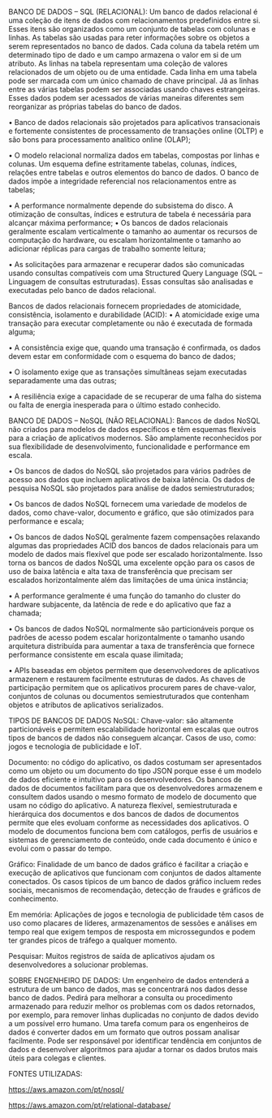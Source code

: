BANCO DE DADOS – SQL (RELACIONAL):
Um banco de dados relacional é uma coleção de itens de dados com relacionamentos predefinidos entre si. Esses itens são organizados como um conjunto de tabelas com colunas e linhas. As tabelas são usadas para reter informações sobre os objetos a serem representados no banco de dados. Cada coluna da tabela retém um determinado tipo de dado e um campo armazena o valor em si de um atributo. As linhas na tabela representam uma coleção de valores relacionados de um objeto ou de uma entidade. Cada linha em uma tabela pode ser marcada com um único chamado de chave principal. Já as linhas entre as várias tabelas podem ser associadas usando chaves estrangeiras. Esses dados podem ser acessados de várias maneiras diferentes sem reorganizar as próprias tabelas do banco de dados.

• Banco de dados relacionais são projetados para aplicativos transacionais e fortemente consistentes de processamento de transações online (OLTP) e são bons para processamento analítico online (OLAP);

• O modelo relacional normaliza dados em tabelas, compostas por linhas e colunas. Um esquema define estritamente tabelas, colunas, índices, relações entre tabelas e outros elementos do banco de dados. O banco de dados impõe a integridade referencial nos relacionamentos entre as tabelas;

• A performance normalmente depende do subsistema do disco. A otimização de consultas, índices e estrutura de tabela é necessária para alcançar máxima performance;
• Os bancos de dados relacionais geralmente escalam verticalmente o tamanho ao aumentar os recursos de computação do hardware, ou escalam horizontalmente o tamanho ao adicionar réplicas para cargas de trabalho somente leitura;

• As solicitações para armazenar e recuperar dados são comunicadas usando consultas compatíveis com uma Structured Query Language (SQL – Linguagem de consultas estruturadas). Essas consultas são analisadas e executadas pelo banco de dados relacional.

Bancos de dados relacionais fornecem propriedades de atomicidade, consistência, isolamento e durabilidade (ACID):
• A atomicidade exige uma transação para executar completamente ou não é executada de formada alguma;

• A consistência exige que, quando uma transação é confirmada, os dados devem estar em conformidade com o esquema do banco de dados;

• O isolamento exige que as transações simultâneas sejam executadas separadamente uma das outras;

• A resiliência exige a capacidade de se recuperar de uma falha do sistema ou falta de energia inesperada para o último estado conhecido.

BANCO DE DADOS – NoSQL (NÃO RELACIONAL):
Bancos de dados NoSQL não criados para modelos de dados específicos e têm esquemas flexíveis para a criação de aplicativos modernos. São amplamente reconhecidos por sua flexibilidade de desenvolvimento, funcionalidade e performance em escala. 

• Os bancos de dados do NoSQL são projetados para vários padrões de acesso aos dados que incluem aplicativos de baixa latência. Os dados de pesquisa NoSQL são projetados para análise de dados semiestruturados;

• Os bancos de dados NoSQL fornecem uma variedade de modelos de dados, como chave-valor, documento e gráfico, que são otimizados para performance e escala;

• Os bancos de dados NoSQL geralmente fazem compensações relaxando algumas das propriedades ACID dos bancos de dados relacionais para um modelo de dados mais flexível que pode ser escalado horizontalmente. Isso torna os bancos de dados NoSQL uma excelente opção para os casos de uso de baixa latência e alta taxa de transferência que precisam ser escalados horizontalmente além das limitações de uma única instância;

• A performance geralmente é uma função do tamanho do cluster do hardware subjacente, da latência de rede e do aplicativo que faz a chamada;

• Os bancos de dados NoSQL normalmente são particionáveis porque os padrões de acesso podem escalar horizontalmente o tamanho usando arquitetura distribuída para aumentar a taxa de transferência que fornece performance consistente em escala quase ilimitada;

• APIs baseadas em objetos permitem que desenvolvedores de aplicativos armazenem e restaurem facilmente estruturas de dados. As chaves de participação permitem que os aplicativos procurem pares de chave-valor, conjuntos de colunas ou documentos semiestruturados que contenham objetos e atributos de aplicativos serializados.

TIPOS DE BANCOS DE DADOS NoSQL:
Chave-valor: são altamente particionáveis e permitem escalabilidade horizontal em escalas que outros tipos de bancos de dados não conseguem alcançar. Casos de uso, como: jogos e tecnologia de publicidade e IoT.

Documento: no código do aplicativo, os dados costumam ser apresentados como um objeto ou um documento do tipo JSON porque esse é um modelo de dados eficiente e intuitivo para os desenvolvedores. Os bancos de dados de documentos facilitam para que os desenvolvedores armazenem e consultem dados usando o mesmo formato de modelo de documento que usam no código do aplicativo. A natureza flexível, semiestruturada e hierárquica dos documentos e dos bancos de dados de documentos permite que eles evoluam conforme as necessidades dos aplicativos. O modelo de documentos funciona bem com catálogos, perfis de usuários e sistemas de gerenciamento de conteúdo, onde cada documento é único e evolui com o passar do tempo.

Gráfico: Finalidade de um banco de dados gráfico é facilitar a criação e execução de aplicativos que funcionam com conjuntos de dados altamente conectados. Os casos típicos de um banco de dados gráfico incluem redes sociais, mecanismos de recomendação, detecção de fraudes e gráficos de conhecimento. 

Em memória: Aplicações de jogos e tecnologia de publicidade têm casos de uso como placares de líderes, armazenamentos de sessões e análises em tempo real que exigem tempos de resposta em microssegundos e podem ter grandes picos de tráfego a qualquer momento.

Pesquisar: Muitos registros de saída de aplicativos ajudam os desenvolvedores a solucionar problemas.

SOBRE ENGENHEIRO DE DADOS:
Um engenheiro de dados entenderá a estrutura de um banco de dados, mas se concentrará nos dados desse banco de dados. Pedirá para melhorar a consulta ou procedimento armazenado para reduzir melhor os problemas com os dados retornados, por exemplo, para remover linhas duplicadas no conjunto de dados devido a um possível erro humano. 
Uma tarefa comum para os engenheiros de dados é converter dados em um formato que outros possam analisar facilmente. Pode ser responsável por identificar tendência em conjuntos de dados e desenvolver algoritmos para ajudar a tornar os dados brutos mais úteis para colegas e clientes.

FONTES UTILIZADAS:

https://aws.amazon.com/pt/nosql/

https://aws.amazon.com/pt/relational-database/
